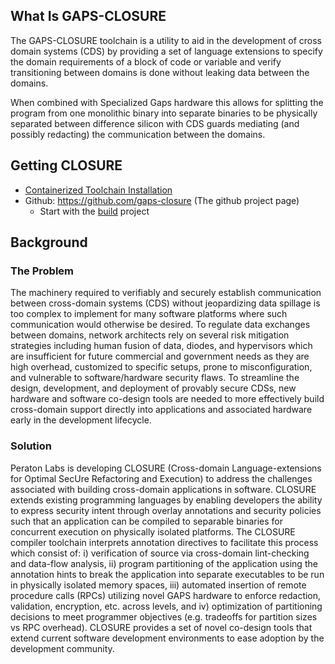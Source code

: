 ## What Is GAPS-CLOSURE

The GAPS-CLOSURE toolchain is a utility to aid in the development of cross domain systems (CDS) by providing a set of language extensions to specify the domain requirements of a block of code or variable and verify transitioning between domains is done without leaking data between the domains.

When combined with Specialized Gaps hardware this allows for splitting the program from one monolithic binary into separate binaries to be physically separated between difference silicon with CDS guards mediating (and possibly redacting) the communication between the domains.

## Getting CLOSURE

* [Containerized Toolchain Installation](./container_deployment.md) 
* Github: <https://github.com/gaps-closure> (The github project page)
     * Start with the [build](https://github.com/gaps-closure/build) project

## Background

### The Problem

The machinery required to verifiably and securely establish communication between cross-domain systems (CDS) without jeopardizing data spillage is too complex to implement for many software platforms where such communication would otherwise be desired. To regulate data exchanges between domains, network architects rely on several risk mitigation strategies including human fusion of data, diodes, and hypervisors which are insufficient for future commercial and government needs as they are high overhead, customized to specific setups, prone to misconfiguration, and vulnerable to software/hardware security flaws. To streamline the design, development, and deployment of provably secure CDSs, new hardware and software co-design tools are needed to more effectively build cross-domain support directly into applications and associated hardware early in the development lifecycle. 

### Solution

Peraton Labs is developing CLOSURE (Cross-domain Language-extensions for Optimal SecUre Refactoring and Execution) to address the challenges associated with building cross-domain applications in software. CLOSURE extends existing programming languages by enabling developers the ability to express security intent through overlay annotations and security policies such that an application can be compiled to separable binaries for concurrent execution on physically isolated platforms. The CLOSURE compiler toolchain interprets annotation directives to facilitate this process which consist of: i) verification of source via cross-domain lint-checking and data-flow analysis, ii) program partitioning of the application using the annotation hints to break the application into separate executables to be run in physically isolated memory spaces, iii) automated insertion of remote procedure calls (RPCs) utilizing novel GAPS hardware to enforce redaction, validation, encryption, etc. across levels, and iv) optimization of partitioning decisions to meet programmer objectives (e.g. tradeoffs for partition sizes vs RPC overhead). CLOSURE provides a set of novel co-design tools that extend current software development environments to ease adoption by the development community.

<!--## Research-->

<!--## Contacting Us-->

